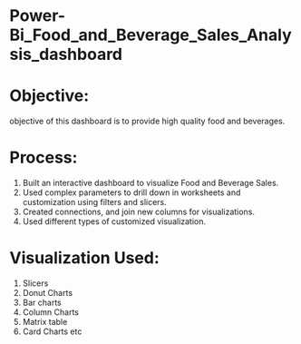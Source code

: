 # Power-Bi_Food_and_Beverage_Sales_Analysis_dashboard
# Objective:
objective of this dashboard is to provide high quality food and beverages. 

# Process:
1. Built an interactive dashboard to visualize Food and Beverage Sales.
2. Used complex parameters to drill down in worksheets and customization using filters and slicers.
3. Created connections, and join new columns for visualizations.
4. Used different types of customized visualization.

# Visualization Used:
1. Slicers
2. Donut Charts
3. Bar charts
4. Column Charts
5. Matrix table
6. Card Charts etc

